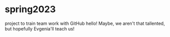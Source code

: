 # spring2023
project to train team work with GitHub
hello!
Maybe, we aren't that tallented, but hopefully Evgenia'll teach us!